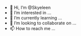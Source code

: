 - 👋 Hi, I’m @Skyeleen
- 👀 I’m interested in ...
- 🌱 I’m currently learning ...
- 💞️ I’m looking to collaborate on ...
- 📫 How to reach me ...

<!---
Skyeleen/Skyeleen is a ✨ special ✨ repository because its `README.md` (this file) appears on your GitHub profile.
You can click the Preview link to take a look at your changes.
--->
